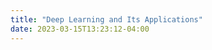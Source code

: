```yaml
---
title: "Deep Learning and Its Applications"
date: 2023-03-15T13:23:12-04:00
---
```


<!DOCTYPE html>
<html lang="en">
<head>
    <meta charset="UTF-8">
    <meta name="viewport" content="width=device-width, initial-scale=1.0">
    <title>Deep learning and its applications</title>
    <style>
        /* Add custom CSS styling here */
        body {
            font-family: Arial, sans-serif;
        }

        h1, h2, h3 {
            color: #4a4a4a;
        }

        /* Add more styling for a futuristic look */
    </style>
    <script>
        // Add custom JavaScript interactivity here
    </script>
</head>
<body>
    # Introduction

Deep learning is a subset of machine learning in artificial intelligence (AI) that has networks capable of learning unsupervised from data that is unstructured or unlabeled. Also known as deep neural learning or deep neural networking, deep learning was inspired by information processing and communication patterns in the brain known as artificial neural networks (ANNs).

Deep learning is a key technology behind driverless cars, enabling them to recognize a stop sign, or to distinguish a pedestrian from a lamppost. It is also used by web services to automatically tag photos, and by healthcare companies to interpret medical images.

While the concept of artificial neural networks has been around since the 1950s, it is only in recent years that they have become powerful enough to be used for deep learning, thanks to the increase in computational power and data availability.

# Background

The history of deep learning can be traced back to the 1950s, with the introduction of artificial neural networks (ANNs). ANNs are algorithms that are modeled after the brain's neural networks, and are designed to recognize patterns.

In the 1980s, neural networks were used for simple applications such as facial recognition and handwriting recognition. However, they were not able to achieve the same level of accuracy as other machine learning algorithms, such as support vector machines (SVMs).

The breakthrough for neural networks came in 2006, with the introduction of a new algorithm called a deep neural network (DNN). DNNs are similar to ANNs, but they have more layers, which allows them to learn more complex patterns.

Since then, deep learning has been applied to a variety of tasks, such as image classification, object detection, and machine translation.

# Key Concepts

There are three key concepts in deep learning:

1. Artificial neural networks (ANNs): These are algorithms that are modeled after the brain's neural networks. ANNs are designed to recognize patterns.

2. Deep neural networks (DNNs): DNNs are similar to ANNs, but they have more layers, which allows them to learn more complex patterns.

3. Convolutional neural networks (CNNs): CNNs are a type of neural network that is particularly well-suited for image recognition tasks.

# Applications and Industry Impact

Deep learning is having a major impact on a variety of industries, including:

1. Healthcare: Deep learning is being used to interpret medical images, such as X-rays and MRIs. It is also being used to develop new drugs and to personalize treatments for cancer.

2. Automotive: Deep learning is being used to develop driverless cars. It is also being used to improve the safety of traditional cars, by increasing their ability to avoid accidents.

3. Retail: Deep learning is being used to develop recommendations for retail customers and to improve the accuracy of inventory management.

4. Finance: Deep learning is being used to detect fraud, to trade stocks, and to develop new financial products.

5. Manufacturing: Deep learning is being used to improve the efficiency of manufacturing processes and to create new types of products.

6. Agriculture: Deep learning is being used to improve crop yields and to develop new types of crops.

7. Food and beverage: Deep learning is being used to develop new food products and to improve the safety of food production.

8. Energy: Deep learning is being used to improve the efficiency of energy production and to develop new sources of renewable energy.

9. Education: Deep learning is being used to develop new educational technologies and to personalized students' learning experiences.

10. Government: Deep learning is being used by governments to improve the efficiency of their operations and to better serve their citizens.
</body>
</html>
<script>
(function() {
  var ws = new WebSocket('ws://' + window.location.host + 
             '/jb-server-page?reloadMode=RELOAD_ON_SAVE&'+
             'referrer=' + encodeURIComponent(window.location.pathname));
  ws.onmessage = function (msg) {
      if (msg.data === 'reload') {
          window.location.reload();
      }
      if (msg.data.startsWith('update-css ')) {
          var messageId = msg.data.substring(11);
          var links = document.getElementsByTagName('link');
          for (var i = 0; i < links.length; i++) {
              var link = links[i];
              if (link.rel !== 'stylesheet') continue;
              var clonedLink = link.cloneNode(true);
              var newHref = link.href.replace(/(&|\?)jbUpdateLinksId=\d+/, "$1jbUpdateLinksId=" + messageId);
              if (newHref !== link.href) {
                clonedLink.href = newHref;
              }
              else {
                var indexOfQuest = newHref.indexOf('?');
                if (indexOfQuest >= 0) {
                  // to support ?foo#hash 
                  clonedLink.href = newHref.substring(0, indexOfQuest + 1) + 'jbUpdateLinksId=' + messageId + '&' + 
                                    newHref.substring(indexOfQuest + 1);
                }
                else {
                  clonedLink.href += '?' + 'jbUpdateLinksId=' + messageId;
                }
              }
              link.replaceWith(clonedLink);
          }
      }
  };
})();
</script>

